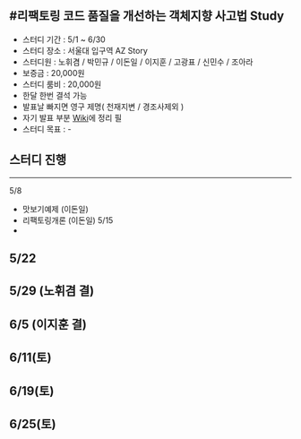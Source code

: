 #리팩토링 코드 품질을 개선하는 객체지향 사고법 Study
-----------------------------------------------------
 - 스터디 기간 : 5/1 ~ 6/30
 - 스터디 장소 : 서울대 입구역 AZ Story
 - 스터디원 : 노휘겸 / 박민규 / 이돈일 / 이지훈 / 고광표 / 신민수 / 조아라
 - 보증금 : 20,000원 
 - 스터디 룸비 : 20,000원
 - 한달 한번 결석 가능
 - 발표날 빠지면 영구 제명( 천재지변 / 경조사제외 )
 - 자기 발표 부분 [Wiki](https://github.com/KWSStudy/Refactoring/wiki)에 정리 필
 - 스터디 목표 : -
 
## 스터디 진행
----------------------------------------------------
5/8 
- 맛보기예제 (이돈일)
- 리팩토링개론 (이돈일)
5/15
- 

5/22
- 

5/29 (노휘겸 결)
- 

6/5 (이지훈 결) 
- 

6/11(토)
- 

6/19(토)
-

6/25(토)
- 

